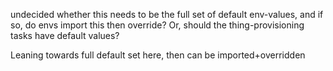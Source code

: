 undecided whether this needs to be the full set of default env-values, and if so, do envs import this then override? Or, should the thing-provisioning tasks have default values? 

Leaning towards full default set here, then can be imported+overridden